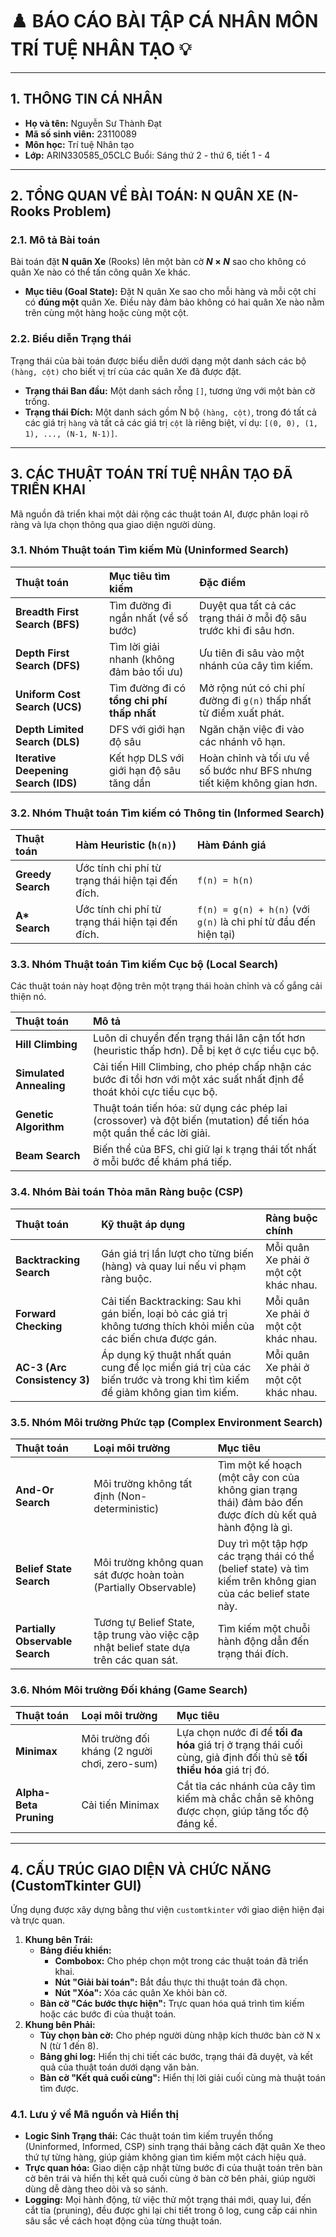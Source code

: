 # ♟️ BÁO CÁO BÀI TẬP CÁ NHÂN MÔN TRÍ TUỆ NHÂN TẠO 💡

---

## 1. THÔNG TIN CÁ NHÂN

* **Họ và tên:** Nguyễn Sư Thành Đạt
* **Mã số sinh viên:** 23110089
* **Môn học:** Trí tuệ Nhân tạo
* **Lớp:** ARIN330585_05CLC Buổi: Sáng thứ 2 - thứ 6, tiết 1 - 4

---

## 2. TỔNG QUAN VỀ BÀI TOÁN: N QUÂN XE (N-Rooks Problem)

### 2.1. Mô tả Bài toán

Bài toán đặt **N quân Xe** (Rooks) lên một bàn cờ **$N \times N$** sao cho không có quân Xe nào có thể tấn công quân Xe khác.

* **Mục tiêu (Goal State):** Đặt N quân Xe sao cho mỗi hàng và mỗi cột chỉ có **đúng một** quân Xe. Điều này đảm bảo không có hai quân Xe nào nằm trên cùng một hàng hoặc cùng một cột.

### 2.2. Biểu diễn Trạng thái

Trạng thái của bài toán được biểu diễn dưới dạng một danh sách các bộ `(hàng, cột)` cho biết vị trí của các quân Xe đã được đặt.

* **Trạng thái Ban đầu:** Một danh sách rỗng `[]`, tương ứng với một bàn cờ trống.
* **Trạng thái Đích:** Một danh sách gồm N bộ `(hàng, cột)`, trong đó tất cả các giá trị `hàng` và tất cả các giá trị `cột` là riêng biệt, ví dụ: `[(0, 0), (1, 1), ..., (N-1, N-1)]`.

---

## 3. CÁC THUẬT TOÁN TRÍ TUỆ NHÂN TẠO ĐÃ TRIỂN KHAI

Mã nguồn đã triển khai một dải rộng các thuật toán AI, được phân loại rõ ràng và lựa chọn thông qua giao diện người dùng.

### 3.1. Nhóm Thuật toán Tìm kiếm Mù (Uninformed Search)

| Thuật toán | Mục tiêu tìm kiếm | Đặc điểm |
| :--- | :--- | :--- |
| **Breadth First Search (BFS)** | Tìm đường đi ngắn nhất (về số bước) | Duyệt qua tất cả các trạng thái ở mỗi độ sâu trước khi đi sâu hơn. |
| **Depth First Search (DFS)** | Tìm lời giải nhanh (không đảm bảo tối ưu) | Ưu tiên đi sâu vào một nhánh của cây tìm kiếm. |
| **Uniform Cost Search (UCS)** | Tìm đường đi có **tổng chi phí thấp nhất** | Mở rộng nút có chi phí đường đi `g(n)` thấp nhất từ điểm xuất phát. |
| **Depth Limited Search (DLS)** | DFS với giới hạn độ sâu | Ngăn chặn việc đi vào các nhánh vô hạn. |
| **Iterative Deepening Search (IDS)** | Kết hợp DLS với giới hạn độ sâu tăng dần | Hoàn chỉnh và tối ưu về số bước như BFS nhưng tiết kiệm không gian hơn. |

### 3.2. Nhóm Thuật toán Tìm kiếm có Thông tin (Informed Search)

| Thuật toán | Hàm Heuristic (`h(n)`) | Hàm Đánh giá |
| :--- | :--- | :--- |
| **Greedy Search** | Ước tính chi phí từ trạng thái hiện tại đến đích. | `f(n) = h(n)` |
| **A\* Search** | Ước tính chi phí từ trạng thái hiện tại đến đích. | `f(n) = g(n) + h(n)` (với `g(n)` là chi phí từ đầu đến hiện tại) |

### 3.3. Nhóm Thuật toán Tìm kiếm Cục bộ (Local Search)

Các thuật toán này hoạt động trên một trạng thái hoàn chỉnh và cố gắng cải thiện nó.

| Thuật toán | Mô tả |
| :--- | :--- |
| **Hill Climbing** | Luôn di chuyển đến trạng thái lân cận tốt hơn (heuristic thấp hơn). Dễ bị kẹt ở cực tiểu cục bộ. |
| **Simulated Annealing** | Cải tiến Hill Climbing, cho phép chấp nhận các bước đi tồi hơn với một xác suất nhất định để thoát khỏi cực tiểu cục bộ. |
| **Genetic Algorithm** | Thuật toán tiến hóa: sử dụng các phép lai (crossover) và đột biến (mutation) để tiến hóa một quần thể các lời giải. |
| **Beam Search** | Biến thể của BFS, chỉ giữ lại `k` trạng thái tốt nhất ở mỗi bước để khám phá tiếp. |

### 3.4. Nhóm Bài toán Thỏa mãn Ràng buộc (CSP)

| Thuật toán | Kỹ thuật áp dụng | Ràng buộc chính |
| :--- | :--- | :--- |
| **Backtracking Search** | Gán giá trị lần lượt cho từng biến (hàng) và quay lui nếu vi phạm ràng buộc. | Mỗi quân Xe phải ở một cột khác nhau. |
| **Forward Checking** | Cải tiến Backtracking: Sau khi gán biến, loại bỏ các giá trị không tương thích khỏi miền của các biến chưa được gán. | Mỗi quân Xe phải ở một cột khác nhau. |
| **AC-3 (Arc Consistency 3)** | Áp dụng kỹ thuật nhất quán cung để lọc miền giá trị của các biến trước và trong khi tìm kiếm để giảm không gian tìm kiếm. | Mỗi quân Xe phải ở một cột khác nhau. |

### 3.5. Nhóm Môi trường Phức tạp (Complex Environment Search)

| Thuật toán | Loại môi trường | Mục tiêu |
| :--- | :--- | :--- |
| **And-Or Search** | Môi trường không tất định (Non-deterministic) | Tìm một kế hoạch (một cây con của không gian trạng thái) đảm bảo đến được đích dù kết quả hành động là gì. |
| **Belief State Search** | Môi trường không quan sát được hoàn toàn (Partially Observable) | Duy trì một tập hợp các trạng thái có thể (belief state) và tìm kiếm trên không gian của các belief state này. |
| **Partially Observable Search** | Tương tự Belief State, tập trung vào việc cập nhật belief state dựa trên các quan sát. | Tìm kiếm một chuỗi hành động dẫn đến trạng thái đích. |

### 3.6. Nhóm Môi trường Đối kháng (Game Search)

| Thuật toán | Loại môi trường | Mục tiêu |
| :--- | :--- | :--- |
| **Minimax** | Môi trường đối kháng (2 người chơi, zero-sum) | Lựa chọn nước đi để **tối đa hóa** giá trị ở trạng thái cuối cùng, giả định đối thủ sẽ **tối thiểu hóa** giá trị đó. |
| **Alpha-Beta Pruning** | Cải tiến Minimax | Cắt tỉa các nhánh của cây tìm kiếm mà chắc chắn sẽ không được chọn, giúp tăng tốc độ đáng kể. |

---

## 4. CẤU TRÚC GIAO DIỆN VÀ CHỨC NĂNG (CustomTkinter GUI)

Ứng dụng được xây dựng bằng thư viện `customtkinter` với giao diện hiện đại và trực quan.

1.  **Khung bên Trái:**
    * **Bảng điều khiển:**
        * **Combobox:** Cho phép chọn một trong các thuật toán đã triển khai.
        * **Nút "Giải bài toán":** Bắt đầu thực thi thuật toán đã chọn.
        * **Nút "Xóa":** Xóa các quân Xe khỏi bàn cờ.
    * **Bàn cờ "Các bước thực hiện":** Trực quan hóa quá trình tìm kiếm hoặc các bước đi của thuật toán.
2.  **Khung bên Phải:**
    * **Tùy chọn bàn cờ:** Cho phép người dùng nhập kích thước bàn cờ N x N (từ 1 đến 8).
    * **Bảng ghi log:** Hiển thị chi tiết các bước, trạng thái đã duyệt, và kết quả của thuật toán dưới dạng văn bản.
    * **Bàn cờ "Kết quả cuối cùng":** Hiển thị lời giải cuối cùng mà thuật toán tìm được.

### 4.1. Lưu ý về Mã nguồn và Hiển thị

* **Logic Sinh Trạng thái:** Các thuật toán tìm kiếm truyền thống (Uninformed, Informed, CSP) sinh trạng thái bằng cách đặt quân Xe theo thứ tự từng hàng, giúp giảm không gian tìm kiếm một cách hiệu quả.
* **Trực quan hóa:** Giao diện cập nhật từng bước đi của thuật toán trên bàn cờ bên trái và hiển thị kết quả cuối cùng ở bàn cờ bên phải, giúp người dùng dễ dàng theo dõi và so sánh.
* **Logging:** Mọi hành động, từ việc thử một trạng thái mới, quay lui, đến cắt tỉa (pruning), đều được ghi lại chi tiết trong ô log, cung cấp cái nhìn sâu sắc về cách hoạt động của từng thuật toán.
